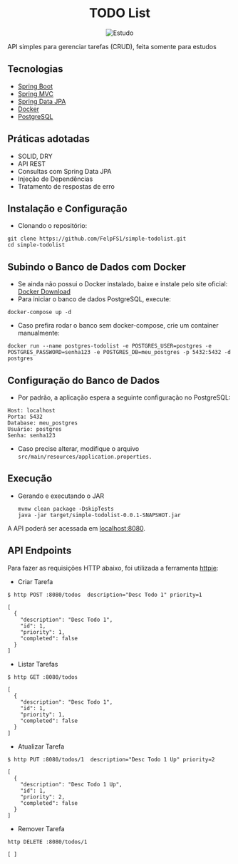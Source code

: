 <h1 align="center">
  TODO List
</h1>

<p align="center">
 <img src="https://img.shields.io/static/v1?label=Tipo&message=Estudo&color=00ff7f&labelColor=000000" alt="Estudo" />
</p>

API simples para gerenciar tarefas (CRUD), feita somente para estudos


## Tecnologias
 
- [Spring Boot](https://spring.io/projects/spring-boot)
- [Spring MVC](https://docs.spring.io/spring-framework/reference/web/webmvc.html)
- [Spring Data JPA](https://spring.io/projects/spring-data-jpa)
- [Docker](https://www.docker.com/products/docker-desktop/)
- [PostgreSQL]([https://dev.mysql.com/downloads/](https://www.postgresql.org/download/))

## Práticas adotadas

- SOLID, DRY
- API REST
- Consultas com Spring Data JPA
- Injeção de Dependências
- Tratamento de respostas de erro

## Instalação e Configuração
- Clonando o repositório:
```
git clone https://github.com/FelpFS1/simple-todolist.git
cd simple-todolist
```

## Subindo o Banco de Dados com Docker
- Se ainda não possui o Docker instalado, baixe e instale pelo site oficial:
[Docker Download](https://www.docker.com/products/docker-desktop/)
- Para iniciar o banco de dados PostgreSQL, execute:
```
docker-compose up -d
```
- Caso prefira rodar o banco sem docker-compose, crie um container manualmente:
```
docker run --name postgres-todolist -e POSTGRES_USER=postgres -e POSTGRES_PASSWORD=senha123 -e POSTGRES_DB=meu_postgres -p 5432:5432 -d postgres

```
## Configuração do Banco de Dados
 - Por padrão, a aplicação espera a seguinte configuração no PostgreSQL:
```
Host: localhost
Porta: 5432
Database: meu_postgres
Usuário: postgres
Senha: senha123
```
 - Caso precise alterar, modifique o arquivo ```src/main/resources/application.properties.```

## Execução
- Gerando e executando o JAR
  ```
  mvnw clean package -DskipTests
  java -jar target/simple-todolist-0.0.1-SNAPSHOT.jar
  ```

A API poderá ser acessada em [localhost:8080](http://localhost:8080).

## API Endpoints

Para fazer as requisições HTTP abaixo, foi utilizada a ferramenta [httpie](https://httpie.io):

- Criar Tarefa 
```
$ http POST :8080/todos  description="Desc Todo 1" priority=1

[
  {
    "description": "Desc Todo 1",
    "id": 1,
    "priority": 1,
    "completed": false
  }
]
```

- Listar Tarefas
```
$ http GET :8080/todos

[
  {
    "description": "Desc Todo 1",
    "id": 1,
    "priority": 1,
    "completed": false
  }
]
```

- Atualizar Tarefa
```
$ http PUT :8080/todos/1  description="Desc Todo 1 Up" priority=2

[
  {
    "description": "Desc Todo 1 Up",
    "id": 1,
    "priority": 2,
    "completed": false
  }
]
```

- Remover Tarefa
```
http DELETE :8080/todos/1

[ ]
```
